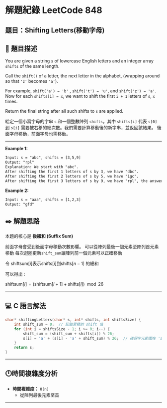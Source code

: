 # 解題紀錄 LeetCode 848

## 題目：Shifting Letters(移動字母)

## 📙 題目描述

You are given a string ``s`` of lowercase English letters and an integer array ``shifts`` of the same length.

Call the ``shift()`` of a letter, the next letter in the alphabet, (wrapping around so that ``'z'`` becomes ``'a'``).

For example, ``shift('a') = 'b'`` , ``shift('t') = 'u'``, and ``shift('z') = 'a'``.
Now for each ``shifts[i] = x``, we want to shift the first ``i + 1`` letters of ``s``, ``x`` times.

Return the final string after all such shifts to ``s`` are applied.

給定一個小寫字母的字串 `s` 和一個整數陣列 `shifts`，其中 `shifts[i]` 代表 `s[0]` 到 `s[i]` 需要被右移的總次數。我們需要計算移動後的新字串，並返回該結果。
後面字母移動，前面字母也需移動。

---

**Example 1:**

```txt
Input: s = "abc", shifts = [3,5,9]
Output: "rpl"
Explanation: We start with "abc".
After shifting the first 1 letters of s by 3, we have "dbc".
After shifting the first 2 letters of s by 5, we have "igc".
After shifting the first 3 letters of s by 9, we have "rpl", the answer.
```

**Example 2:**

```txt
Input: s = "aaa", shifts = [1,2,3]
Output: "gfd"

```

## ✒️ 解題思路

本題的核心是 **後綴和 (Suffix Sum)**  

前面字母會受到後面字母移動次數影響。
可以從陣列最後一個元素至陣列首元素移動
每次迴圈更新``shift_sum``讓陣列前一個元素可以正確移動

令 $\text{shiftsum}[i] \text{表示} \text{shifts}[i] \text{到} \text{shifts}[n-1]$ 的總和

可以得出 :

$\text{shiftsum}[i] = (\text{shiftsum}[i+1] + \text{shifts}[i]) \mod 26$

---

## 💻 C 語言解法

```c
char* shiftingLetters(char* s, int* shifts, int shiftsSize) {
    int shift_sum = 0;  // 記錄累積的 shift 值
    for (int i = shiftsSize - 1; i >= 0; i--) {
        shift_sum = (shift_sum + shifts[i]) % 26; 
        s[i] = 'a' + (s[i] - 'a' + shift_sum) % 26;  // 確保字元範圍在 'a'~'z'
    }
    return s;
}
```

---

## 🕛時間複雜度分析

- **時間複雜度：** `O(n)`
  - 從陣列最後元素至首

---
